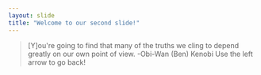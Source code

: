 ```yaml
---
layout: slide
title: "Welcome to our second slide!"
---
```

>\[Y\]ou're going to find that many of the truths we cling to depend greatly on our own point of view.
>-Obi-Wan (Ben) Kenobi
Use the left arrow to go back!
